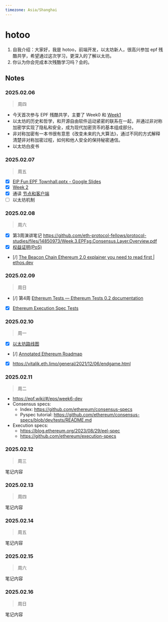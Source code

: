 ```yaml
---
timezone: Asia/Shanghai
---
```


# hotoo

1. 自我介绍：大家好，我是 hotoo，前端开发，以太坊新人，很高兴参加 epf 残酷共学，希望通过这次学习，更深入的了解以太坊。
2. 你认为你会完成本次残酷学习吗？会的。

## Notes

<!-- Content_START -->

### 2025.02.06
> 周四

- 今天首次参与 EPF 残酷共学，主要了 Week0 和 [Week1](https://epf.wiki/#/eps/week1)
- 以太坊的历史和哲学，和开源自由软件运动紧密的联系在一起，并通过非对称加密学实现了隐私和安全，成为现代加密货币的基本组成部分。
- 非对称加密有一本书很有意思《改变未来的九大算法》，通过不同的方式解释清楚非对称加密过程，如何和他人安全的保持秘密通信。
- 以太坊白皮书

### 2025.02.07
> 周五

- [x] [EIP Fun EPF Townhall.pptx - Google Slides](https://docs.google.com/presentation/d/1rcIqRHpI4V6sz9pQTWJ96Y4BDG1Es9D5/edit#slide=id.g2e1eea372ed_0_4)
- [x] [Week 2](https://epf.wiki/#/eps/week2)
- [x] 通读 [节点和客户端](https://ethereum.org/zh/developers/docs/nodes-and-clients/)
- [ ] 以太坊机制

### 2025.02.08
> 周六

- [x] 第3周演讲笔记 https://github.com/eth-protocol-fellows/protocol-studies/files/14850973/Week.3.EPFsg.Consensus.Layer.Overview.pdf
- [x] [权益证明(PoS)](https://ethereum.org/zh/developers/docs/consensus-mechanisms/pos/)
- [/] [The Beacon Chain Ethereum 2.0 explainer you need to read first | ethos.dev](https://ethos.dev/beacon-chain)

### 2025.02.09
> 周日

- [/] 第4周 [Ethereum Tests — Ethereum Tests 0.2 documentation](https://ethereum-tests.readthedocs.io/en/latest/)
- [x] [Ethereum Execution Spec Tests](https://ethereum.github.io/execution-spec-tests/main/)

### 2025.02.10
> 周一

- [x] [以太坊路线图](https://ethereum.org/zh/roadmap/)
- [/] [Annotated Ethereum Roadmap](https://domothy.com/roadmap/)
- [x]  https://vitalik.eth.limo/general/2021/12/06/endgame.html

### 2025.02.11
> 周二

- https://epf.wiki/#/eps/week6-dev
- Consensus specs:
  - Index: https://github.com/ethereum/consensus-specs
  - Pyspec tutorial: https://github.com/ethereum/consensus-specs/blob/dev/tests/README.md
- Execution specs:
  - https://blog.ethereum.org/2023/08/29/eel-spec
  - https://github.com/ethereum/execution-specs

### 2025.02.12
> 周三

笔记内容

### 2025.02.13
> 周四

笔记内容

### 2025.02.14
> 周五

笔记内容

### 2025.02.15
> 周六

笔记内容

### 2025.02.16
> 周日

笔记内容


<!-- Content_END -->

